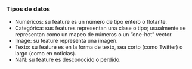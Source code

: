 ### Tipos de datos

- Numéricos: su feature es un número de tipo entero o flotante.
- Categórica: sus features representan una clase o tipo; usualmente se representan como un mapeo de números o un “one-hot” vector.
- Image: su feature representa una imagen.
- Texto: su feature es en la forma de texto, sea corto (como Twitter) o largo (como en noticias).
- NaN: su feature es desconocido o perdido.

